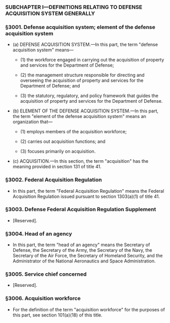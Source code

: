 ### SUBCHAPTER I—DEFINITIONS RELATING TO DEFENSE ACQUISITION SYSTEM GENERALLY

### §3001. Defense acquisition system; element of the defense acquisition system
* (a) DEFENSE ACQUISITION SYSTEM.—In this part, the term "defense acquisition system" means—

  * (1) the workforce engaged in carrying out the acquisition of property and services for the Department of Defense;

  * (2) the management structure responsible for directing and overseeing the acquisition of property and services for the Department of Defense; and

  * (3) the statutory, regulatory, and policy framework that guides the acquisition of property and services for the Department of Defense.


* (b) ELEMENT OF THE DEFENSE ACQUISITION SYSTEM.—In this part, the term "element of the defense acquisition system" means an organization that—

  * (1) employs members of the acquisition workforce;

  * (2) carries out acquisition functions; and

  * (3) focuses primarily on acquisition.


* (c) ACQUISITION.—In this section, the term "acquisition" has the meaning provided in section 131 of title 41.

### §3002. Federal Acquisition Regulation
* In this part, the term "Federal Acquisition Regulation" means the Federal Acquisition Regulation issued pursuant to section 1303(a)(1) of title 41.

### §3003. Defense Federal Acquisition Regulation Supplement
* [Reserved].

### §3004. Head of an agency
* In this part, the term "head of an agency" means the Secretary of Defense, the Secretary of the Army, the Secretary of the Navy, the Secretary of the Air Force, the Secretary of Homeland Security, and the Administrator of the National Aeronautics and Space Administration.

### §3005. Service chief concerned
* [Reserved].

### §3006. Acquisition workforce
* For the definition of the term "acquisition workforce" for the purposes of this part, see section 101(a)(18) of this title.